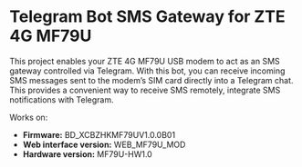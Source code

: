 # Telegram Bot SMS Gateway for ZTE 4G MF79U
This project enables your ZTE 4G MF79U USB modem to act as an SMS gateway controlled via Telegram. With this bot, you can receive incoming SMS messages sent to the modem’s SIM card directly into a Telegram chat. This provides a convenient way to receive SMS remotely, integrate SMS notifications with Telegram.

Works on:
- **Firmware:** BD_XCBZHKMF79UV1.0.0B01  
- **Web interface version:** WEB_MF79U_MOD  
- **Hardware version:** MF79U-HW1.0

